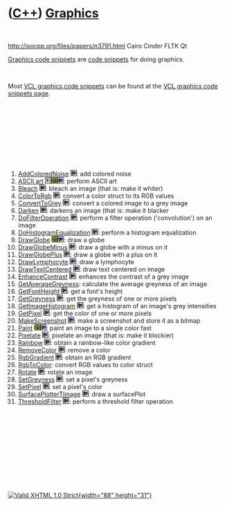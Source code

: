 



 

 

 

 

 

([C++](Cpp.htm)) [Graphics](CppGraphics.htm)
============================================

 

http://isocpp.org/files/papers/n3791.html Cairo Cinder FLTK Qt

[Graphics code snippets](CppGraphics.htm) are [code
snippets](CppCodeSnippets.htm) for doing graphics.

 

Most [VCL graphics code snippets](CppVclGraphics.htm) can be found at
the [VCL graphics code snippets page](CppVclGraphics.htm).

 

 

 

 

 

1.  [AddColoredNoise](CppAddColoredNoise.htm) ![C++
    Builder](PicCppBuilder.png): add colored noise
2.  [ASCII art](CppAsciiArt.htm) ![STL](PicR.png)![Qt](PicQt.png)![C++
    Builder](PicCppBuilder.png): perform ASCII art
3.  [Bleach](CppBleach.htm) ![C++ Builder](PicCppBuilder.png): bleach an
    image (that is: make it whiter)
4.  [ColorToRgb](CppColorToRgb.htm) ![C++ Builder](PicCppBuilder.png):
    convert a color struct to its RGB values
5.  [ConvertToGrey](CppConvertToGrey.htm) ![C++
    Builder](PicCppBuilder.png): convert a colored image to a grey image
6.  [Darken](CppDarken.htm) ![C++ Builder](PicCppBuilder.png): darkens
    an image (that is: make it blacker
7.  [DoFilterOperation](CppDoFilterOperation.htm) ![C++
    Builder](PicCppBuilder.png): perform a filter
    operation ('convolution') on an image
8.  [DoHistogramEqualization](CppDoHistogramEqualization.htm) ![C++
    Builder](PicCppBuilder.png): perform a histogram equalization
9.  [DrawGlobe](CppDrawGlobe.htm) ![Qt](PicQt.png)![C++
    Builder](PicCppBuilder.png): draw a globe
10. [DrawGlobeMinus](CppDrawGlobeMinus.htm) ![C++
    Builder](PicCppBuilder.png): draw a globe with a minus on it
11. [DrawGlobePlus](CppDrawGlobePlus.htm) ![C++
    Builder](PicCppBuilder.png): draw a globe with a plus on it
12. [DrawLymphocyte](CppDrawLymphocyte.htm) ![C++
    Builder](PicCppBuilder.png): draw a lymphocyte
13. [DrawTextCentered](CppDrawTextCentered.htm) ![C++
    Builder](PicCppBuilder.png): draw text centered on image
14. [EnhanceContrast](CppEnhanceContrast.htm) ![C++
    Builder](PicCppBuilder.png): enhances the contrast of a grey image
15. [GetAverageGreyness](CppGetAverageGreyness.htm): calculate the
    average greyness of an image
16. [GetFontHeight](CppGetFontHeight.htm) ![C++
    Builder](PicCppBuilder.png): get a font's height
17. [GetGreyness](CppGetGreyness.htm) ![C++ Builder](PicCppBuilder.png):
    get the greyness of one or more pixels
18. [GetImageHistogram](CppGetImageHistogram.htm) ![C++
    Builder](PicCppBuilder.png): get a histogram of an image's grey
    intensities
19. [GetPixel](CppGetPixel.htm) ![C++ Builder](PicCppBuilder.png): get
    the color of one or more pixels
20. [MakeScreenshot](CppMakeScreenshot.htm) ![C++
    Builder](PicCppBuilder.png): make a screenshot and store it as a
    bitmap
21. [Paint](CppPaint.htm) ![Qt](PicQt.png)![C++
    Builder](PicCppBuilder.png): paint an image to a single color fast
22. [Pixelate](CppPixelate.htm) ![C++ Builder](PicCppBuilder.png):
    pixelate an image (that is: make it blockier)
23. [Rainbow](CppRainbow.htm) ![C++ Builder](PicCppBuilder.png): obtain
    a rainbow-like color gradient
24. [RemoveColor](CppRemoveColor.htm) ![C++ Builder](PicCppBuilder.png):
    remove a color
25. [RgbGradient](CppRgbGradient.htm) ![C++ Builder](PicCppBuilder.png):
    obtain an RGB gradient
26. [RgbToColor](CppRgbToColor.htm): convert RGB values to color struct
27. [Rotate](CppRotate.htm) ![C++ Builder](PicCppBuilder.png): rotate an
    image
28. [SetGreyness](CppSetGreyness.htm) ![C++ Builder](PicCppBuilder.png):
    set a pixel's greyness
29. [SetPixel](CppSetPixel.htm) ![C++ Builder](PicCppBuilder.png): set a
    pixel's color
30. [SurfacePlotterTImage](CppSurfacePlotterTImage.htm) ![C++
    Builder](PicCppBuilder.png): draw a surfacePlot
31. [ThresholdFilter](CppThresholdFilter.htm) ![C++
    Builder](PicCppBuilder.png): perform a threshold filter operation

 

 

 

 

 





 

[![Valid XHTML 1.0 Strict](valid-xhtml10.png){width="88"
height="31"}](http://validator.w3.org/check?uri=referer)
